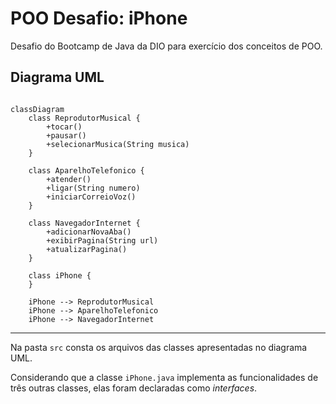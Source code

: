 # POO Desafio: iPhone

Desafio do Bootcamp de Java da DIO para exercício dos conceitos de POO.

## Diagrama UML

``` mermaid

classDiagram
    class ReprodutorMusical {
        +tocar()
        +pausar()
        +selecionarMusica(String musica)
    }

    class AparelhoTelefonico {
        +atender()
        +ligar(String numero)
        +iniciarCorreioVoz()
    }

    class NavegadorInternet {
        +adicionarNovaAba()
        +exibirPagina(String url)
        +atualizarPagina()
    }

    class iPhone {
    }

    iPhone --> ReprodutorMusical
    iPhone --> AparelhoTelefonico
    iPhone --> NavegadorInternet
```

---

Na pasta `src` consta os arquivos das classes apresentadas no diagrama UML.

Considerando que a classe `iPhone.java` implementa as funcionalidades de três outras classes, elas foram declaradas como *interfaces*.

